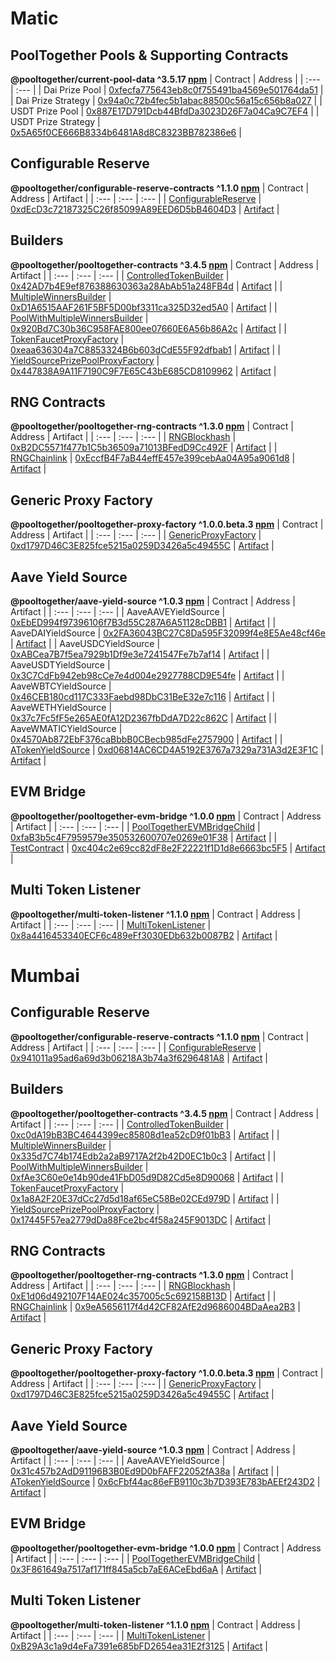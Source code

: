 # Matic

## PoolTogether Pools & Supporting Contracts
**@pooltogether/current-pool-data ^3.5.17 [npm](https://www.npmjs.com/package/@pooltogether/current-pool-data)**
| Contract | Address |
| :--- | :--- |
| Dai Prize Pool | [0xfecfa775643eb8c0f755491ba4569e501764da51](https://explorer-mainnet.maticvigil.com/address/0xfecfa775643eb8c0f755491ba4569e501764da51) |
| Dai Prize Strategy | [0x94a0c72b4fec5b1abac88500c56a15c656b8a027](https://explorer-mainnet.maticvigil.com/address/0x94a0c72b4fec5b1abac88500c56a15c656b8a027) |
| USDT Prize Pool | [0x887E17D791Dcb44BfdDa3023D26F7a04Ca9C7EF4](https://explorer-mainnet.maticvigil.com/address/0x887E17D791Dcb44BfdDa3023D26F7a04Ca9C7EF4) |
| USDT Prize Strategy | [0x5A65f0CE666B8334b6481A8d8C8323BB782386e6](https://explorer-mainnet.maticvigil.com/address/0x5A65f0CE666B8334b6481A8d8C8323BB782386e6) |

## Configurable Reserve
**@pooltogether/configurable-reserve-contracts ^1.1.0 [npm](https://www.npmjs.com/package/@pooltogether/configurable-reserve-contracts)**
| Contract | Address | Artifact |
| :--- | :--- | :--- |
| [ConfigurableReserve](https://github.com/pooltogether/pooltogether-reserve-contracts/tree/master/contracts/ConfigurableReserve.sol) | [0xdEcD3c72187325C26f85099A89EED6D5bB4604D3](https://explorer-mainnet.maticvigil.com/address/0xdEcD3c72187325C26f85099A89EED6D5bB4604D3) | [Artifact](https://github.com/pooltogether/pooltogether-reserve-contracts/tree/master/deployments/matic/ConfigurableReserve.json) |

## Builders
**@pooltogether/pooltogether-contracts ^3.4.5 [npm](https://www.npmjs.com/package/@pooltogether/pooltogether-contracts)**
| Contract | Address | Artifact |
| :--- | :--- | :--- |
| [ControlledTokenBuilder](https://github.com/pooltogether/pooltogether-pool-contracts/tree/master/contracts/builders/ControlledTokenBuilder.sol) | [0x42AD7b4E9ef876388630363a28AbAb51a248FB4d](https://explorer-mainnet.maticvigil.com/address/0x42AD7b4E9ef876388630363a28AbAb51a248FB4d) | [Artifact](https://github.com/pooltogether/pooltogether-pool-contracts/tree/master/deployments/matic/ControlledTokenBuilder.json) |
| [MultipleWinnersBuilder](https://github.com/pooltogether/pooltogether-pool-contracts/tree/master/contracts/builders/MultipleWinnersBuilder.sol) | [0xD1A6515AAF261F5BF5D00bf3311ca325D32ed5A0](https://explorer-mainnet.maticvigil.com/address/0xD1A6515AAF261F5BF5D00bf3311ca325D32ed5A0) | [Artifact](https://github.com/pooltogether/pooltogether-pool-contracts/tree/master/deployments/matic/MultipleWinnersBuilder.json) |
| [PoolWithMultipleWinnersBuilder](https://github.com/pooltogether/pooltogether-pool-contracts/tree/master/contracts/builders/PoolWithMultipleWinnersBuilder.sol) | [0x920Bd7C30b36C958FAE800ee07660E6A56b86A2c](https://explorer-mainnet.maticvigil.com/address/0x920Bd7C30b36C958FAE800ee07660E6A56b86A2c) | [Artifact](https://github.com/pooltogether/pooltogether-pool-contracts/tree/master/deployments/matic/PoolWithMultipleWinnersBuilder.json) |
| [TokenFaucetProxyFactory](https://github.com/pooltogether/pooltogether-pool-contracts/tree/master/contracts/token-faucet/TokenFaucetProxyFactory.sol) | [0xeaa636304a7C8853324B6b603dCdE55F92dfbab1](https://explorer-mainnet.maticvigil.com/address/0xeaa636304a7C8853324B6b603dCdE55F92dfbab1) | [Artifact](https://github.com/pooltogether/pooltogether-pool-contracts/tree/master/deployments/matic/TokenFaucetProxyFactory.json) |
| [YieldSourcePrizePoolProxyFactory](https://github.com/pooltogether/pooltogether-pool-contracts/tree/master/contracts/prize-pool/yield-source/YieldSourcePrizePoolProxyFactory.sol) | [0x447838A9A11F7190C9F7E65C43bE685CD8109962](https://explorer-mainnet.maticvigil.com/address/0x447838A9A11F7190C9F7E65C43bE685CD8109962) | [Artifact](https://github.com/pooltogether/pooltogether-pool-contracts/tree/master/deployments/matic/YieldSourcePrizePoolProxyFactory.json) |

## RNG Contracts
**@pooltogether/pooltogether-rng-contracts ^1.3.0 [npm](https://www.npmjs.com/package/@pooltogether/pooltogether-rng-contracts)**
| Contract | Address | Artifact |
| :--- | :--- | :--- |
| [RNGBlockhash](https://github.com/pooltogether/pooltogether-rng-contracts/tree/master/contracts/RNGBlockhash.sol) | [0xB2DC5571f477b1C5b36509a71013BFedD9Cc492F](https://explorer-mainnet.maticvigil.com/address/0xB2DC5571f477b1C5b36509a71013BFedD9Cc492F) | [Artifact](https://github.com/pooltogether/pooltogether-rng-contracts/tree/master/deployments/matic/RNGBlockhash.json) |
| [RNGChainlink](https://github.com/pooltogether/pooltogether-rng-contracts/tree/master/contracts/RNGChainlink.sol) | [0xEccfB4F7aB44effE457e399cebAa04A95a9061d8](https://explorer-mainnet.maticvigil.com/address/0xEccfB4F7aB44effE457e399cebAa04A95a9061d8) | [Artifact](https://github.com/pooltogether/pooltogether-rng-contracts/tree/master/deployments/matic/RNGChainlink.json) |

## Generic Proxy Factory
**@pooltogether/pooltogether-proxy-factory ^1.0.0.beta.3 [npm](https://www.npmjs.com/package/@pooltogether/pooltogether-proxy-factory)**
| Contract | Address | Artifact |
| :--- | :--- | :--- |
| [GenericProxyFactory](https://github.com/pooltogether/pooltogether-proxy-factory/tree/main/contracts/GenericProxyFactory.sol) | [0xd1797D46C3E825fce5215a0259D3426a5c49455C](https://explorer-mainnet.maticvigil.com/address/0xd1797D46C3E825fce5215a0259D3426a5c49455C) | [Artifact](https://github.com/pooltogether/pooltogether-proxy-factory/tree/main/deployments/matic/GenericProxyFactory.json) |

## Aave Yield Source
**@pooltogether/aave-yield-source ^1.0.3 [npm](https://www.npmjs.com/package/@pooltogether/aave-yield-source)**
| Contract | Address | Artifact |
| :--- | :--- | :--- |
| AaveAAVEYieldSource | [0xEbED994f97396106f7B3d55C287A6A51128cDBB1](https://explorer-mainnet.maticvigil.com/address/0xEbED994f97396106f7B3d55C287A6A51128cDBB1) | [Artifact](https://github.com/pooltogether/aave-yield-source/tree/main/deployments/matic/AaveAAVEYieldSource.json) |
| AaveDAIYieldSource | [0x2FA36043BC27C8Da595F32099f4e8E5Ae48cf46e](https://explorer-mainnet.maticvigil.com/address/0x2FA36043BC27C8Da595F32099f4e8E5Ae48cf46e) | [Artifact](https://github.com/pooltogether/aave-yield-source/tree/main/deployments/matic/AaveDAIYieldSource.json) |
| AaveUSDCYieldSource | [0xABCea7B7f5ea7929b1Df9e3e7241547Fe7b7af14](https://explorer-mainnet.maticvigil.com/address/0xABCea7B7f5ea7929b1Df9e3e7241547Fe7b7af14) | [Artifact](https://github.com/pooltogether/aave-yield-source/tree/main/deployments/matic/AaveUSDCYieldSource.json) |
| AaveUSDTYieldSource | [0x3C7CdFb942eb98cCe7e4d004e2927788CD9E54fe](https://explorer-mainnet.maticvigil.com/address/0x3C7CdFb942eb98cCe7e4d004e2927788CD9E54fe) | [Artifact](https://github.com/pooltogether/aave-yield-source/tree/main/deployments/matic/AaveUSDTYieldSource.json) |
| AaveWBTCYieldSource | [0x46CEB180cd117C333Faebd98DbC31BeE32e7c116](https://explorer-mainnet.maticvigil.com/address/0x46CEB180cd117C333Faebd98DbC31BeE32e7c116) | [Artifact](https://github.com/pooltogether/aave-yield-source/tree/main/deployments/matic/AaveWBTCYieldSource.json) |
| AaveWETHYieldSource | [0x37c7Fc5fF5e265AE0fA12D2367fbDdA7D22c862C](https://explorer-mainnet.maticvigil.com/address/0x37c7Fc5fF5e265AE0fA12D2367fbDdA7D22c862C) | [Artifact](https://github.com/pooltogether/aave-yield-source/tree/main/deployments/matic/AaveWETHYieldSource.json) |
| AaveWMATICYieldSource | [0x4570Ab872EbF376caBbbB0CBecb985dFe2757900](https://explorer-mainnet.maticvigil.com/address/0x4570Ab872EbF376caBbbB0CBecb985dFe2757900) | [Artifact](https://github.com/pooltogether/aave-yield-source/tree/main/deployments/matic/AaveWMATICYieldSource.json) |
| [ATokenYieldSource](https://github.com/pooltogether/aave-yield-source/tree/main/contracts/yield-source/ATokenYieldSource.sol) | [0xd06814AC6CD4A5192E3767a7329a731A3d2E3F1C](https://explorer-mainnet.maticvigil.com/address/0xd06814AC6CD4A5192E3767a7329a731A3d2E3F1C) | [Artifact](https://github.com/pooltogether/aave-yield-source/tree/main/deployments/matic/ATokenYieldSource.json) |

## EVM Bridge
**@pooltogether/pooltogether-evm-bridge ^1.0.0 [npm](https://www.npmjs.com/package/@pooltogether/pooltogether-evm-bridge)**
| Contract | Address | Artifact |
| :--- | :--- | :--- |
| [PoolTogetherEVMBridgeChild](https://github.com/pooltogether/pooltogether-evm-bridge/tree/master/contracts/PoolTogetherEVMBridgeChild.sol) | [0xfaB3b5c4F7959579e350532600707e0269e01F38](https://explorer-mainnet.maticvigil.com/address/0xfaB3b5c4F7959579e350532600707e0269e01F38) | [Artifact](https://github.com/pooltogether/pooltogether-evm-bridge/tree/master/deployments/matic/PoolTogetherEVMBridgeChild.json) |
| [TestContract](https://github.com/pooltogether/pooltogether-evm-bridge/tree/master/contracts/test/TestContract.sol) | [0xc404c2e69cc82dF8e2F22221f1D1d8e6663bc5F5](https://explorer-mainnet.maticvigil.com/address/0xc404c2e69cc82dF8e2F22221f1D1d8e6663bc5F5) | [Artifact](https://github.com/pooltogether/pooltogether-evm-bridge/tree/master/deployments/matic/TestContract.json) |

## Multi Token Listener
**@pooltogether/multi-token-listener ^1.1.0 [npm](https://www.npmjs.com/package/@pooltogether/multi-token-listener)**
| Contract | Address | Artifact |
| :--- | :--- | :--- |
| [MultiTokenListener](https://github.com/pooltogether/multi-token-listener/tree/master/contracts/MultiTokenListener.sol) | [0x8a4416453340ECF6c489eFf3030EDb632b0087B2](https://explorer-mainnet.maticvigil.com/address/0x8a4416453340ECF6c489eFf3030EDb632b0087B2) | [Artifact](https://github.com/pooltogether/multi-token-listener/tree/master/deployments/matic/MultiTokenListener.json) |


# Mumbai


## Configurable Reserve
**@pooltogether/configurable-reserve-contracts ^1.1.0 [npm](https://www.npmjs.com/package/@pooltogether/configurable-reserve-contracts)**
| Contract | Address | Artifact |
| :--- | :--- | :--- |
| [ConfigurableReserve](https://github.com/pooltogether/pooltogether-reserve-contracts/tree/master/contracts/ConfigurableReserve.sol) | [0x941011a95ad6a69d3b06218A3b74a3f6296481A8](https://explorer-mumbai.maticvigil.com/address/0x941011a95ad6a69d3b06218A3b74a3f6296481A8) | [Artifact](https://github.com/pooltogether/pooltogether-reserve-contracts/tree/master/deployments/mumbai/ConfigurableReserve.json) |

## Builders
**@pooltogether/pooltogether-contracts ^3.4.5 [npm](https://www.npmjs.com/package/@pooltogether/pooltogether-contracts)**
| Contract | Address | Artifact |
| :--- | :--- | :--- |
| [ControlledTokenBuilder](https://github.com/pooltogether/pooltogether-pool-contracts/tree/master/contracts/builders/ControlledTokenBuilder.sol) | [0xc0dA19bB3BC4644399ec85808d1ea52cD9f01bB3](https://explorer-mumbai.maticvigil.com/address/0xc0dA19bB3BC4644399ec85808d1ea52cD9f01bB3) | [Artifact](https://github.com/pooltogether/pooltogether-pool-contracts/tree/master/deployments/mumbai/ControlledTokenBuilder.json) |
| [MultipleWinnersBuilder](https://github.com/pooltogether/pooltogether-pool-contracts/tree/master/contracts/builders/MultipleWinnersBuilder.sol) | [0x335d7C74b174Edb2a2aB9717A2f2b42D0EC1b0c3](https://explorer-mumbai.maticvigil.com/address/0x335d7C74b174Edb2a2aB9717A2f2b42D0EC1b0c3) | [Artifact](https://github.com/pooltogether/pooltogether-pool-contracts/tree/master/deployments/mumbai/MultipleWinnersBuilder.json) |
| [PoolWithMultipleWinnersBuilder](https://github.com/pooltogether/pooltogether-pool-contracts/tree/master/contracts/builders/PoolWithMultipleWinnersBuilder.sol) | [0xfAe3C60e0e14b90de41FbD05d9D82Cd5e8D90068](https://explorer-mumbai.maticvigil.com/address/0xfAe3C60e0e14b90de41FbD05d9D82Cd5e8D90068) | [Artifact](https://github.com/pooltogether/pooltogether-pool-contracts/tree/master/deployments/mumbai/PoolWithMultipleWinnersBuilder.json) |
| [TokenFaucetProxyFactory](https://github.com/pooltogether/pooltogether-pool-contracts/tree/master/contracts/token-faucet/TokenFaucetProxyFactory.sol) | [0x1a8A2F20E37dCc27d5d18af65eC58Be02CEd979D](https://explorer-mumbai.maticvigil.com/address/0x1a8A2F20E37dCc27d5d18af65eC58Be02CEd979D) | [Artifact](https://github.com/pooltogether/pooltogether-pool-contracts/tree/master/deployments/mumbai/TokenFaucetProxyFactory.json) |
| [YieldSourcePrizePoolProxyFactory](https://github.com/pooltogether/pooltogether-pool-contracts/tree/master/contracts/prize-pool/yield-source/YieldSourcePrizePoolProxyFactory.sol) | [0x17445F57ea2779dDa88Fce2bc4f58a245F9013DC](https://explorer-mumbai.maticvigil.com/address/0x17445F57ea2779dDa88Fce2bc4f58a245F9013DC) | [Artifact](https://github.com/pooltogether/pooltogether-pool-contracts/tree/master/deployments/mumbai/YieldSourcePrizePoolProxyFactory.json) |

## RNG Contracts
**@pooltogether/pooltogether-rng-contracts ^1.3.0 [npm](https://www.npmjs.com/package/@pooltogether/pooltogether-rng-contracts)**
| Contract | Address | Artifact |
| :--- | :--- | :--- |
| [RNGBlockhash](https://github.com/pooltogether/pooltogether-rng-contracts/tree/master/contracts/RNGBlockhash.sol) | [0xE1d06d492107F14AE024c357005c5c692158B13D](https://explorer-mumbai.maticvigil.com/address/0xE1d06d492107F14AE024c357005c5c692158B13D) | [Artifact](https://github.com/pooltogether/pooltogether-rng-contracts/tree/master/deployments/mumbai/RNGBlockhash.json) |
| [RNGChainlink](https://github.com/pooltogether/pooltogether-rng-contracts/tree/master/contracts/RNGChainlink.sol) | [0x9eA5656117f4d42CF82AfE2d9686004BDaAea2B3](https://explorer-mumbai.maticvigil.com/address/0x9eA5656117f4d42CF82AfE2d9686004BDaAea2B3) | [Artifact](https://github.com/pooltogether/pooltogether-rng-contracts/tree/master/deployments/mumbai/RNGChainlink.json) |

## Generic Proxy Factory
**@pooltogether/pooltogether-proxy-factory ^1.0.0.beta.3 [npm](https://www.npmjs.com/package/@pooltogether/pooltogether-proxy-factory)**
| Contract | Address | Artifact |
| :--- | :--- | :--- |
| [GenericProxyFactory](https://github.com/pooltogether/pooltogether-proxy-factory/tree/main/contracts/GenericProxyFactory.sol) | [0xd1797D46C3E825fce5215a0259D3426a5c49455C](https://explorer-mumbai.maticvigil.com/address/0xd1797D46C3E825fce5215a0259D3426a5c49455C) | [Artifact](https://github.com/pooltogether/pooltogether-proxy-factory/tree/main/deployments/mumbai/GenericProxyFactory.json) |

## Aave Yield Source
**@pooltogether/aave-yield-source ^1.0.3 [npm](https://www.npmjs.com/package/@pooltogether/aave-yield-source)**
| Contract | Address | Artifact |
| :--- | :--- | :--- |
| AaveAAVEYieldSource | [0x31c457b2AdD91196B3B0Ed9D0bFAFF22052fA38a](https://explorer-mumbai.maticvigil.com/address/0x31c457b2AdD91196B3B0Ed9D0bFAFF22052fA38a) | [Artifact](https://github.com/pooltogether/aave-yield-source/tree/main/deployments/mumbai/AaveAAVEYieldSource.json) |
| [ATokenYieldSource](https://github.com/pooltogether/aave-yield-source/tree/main/contracts/yield-source/ATokenYieldSource.sol) | [0x6cFbf44ac86eFB9110c3b7D393E783bAEEf243D2](https://explorer-mumbai.maticvigil.com/address/0x6cFbf44ac86eFB9110c3b7D393E783bAEEf243D2) | [Artifact](https://github.com/pooltogether/aave-yield-source/tree/main/deployments/mumbai/ATokenYieldSource.json) |

## EVM Bridge
**@pooltogether/pooltogether-evm-bridge ^1.0.0 [npm](https://www.npmjs.com/package/@pooltogether/pooltogether-evm-bridge)**
| Contract | Address | Artifact |
| :--- | :--- | :--- |
| [PoolTogetherEVMBridgeChild](https://github.com/pooltogether/pooltogether-evm-bridge/tree/master/contracts/PoolTogetherEVMBridgeChild.sol) | [0x3F861649a7517af171ff845a5cb7aE6ACeEbd6aA](https://explorer-mumbai.maticvigil.com/address/0x3F861649a7517af171ff845a5cb7aE6ACeEbd6aA) | [Artifact](https://github.com/pooltogether/pooltogether-evm-bridge/tree/master/deployments/mumbai/PoolTogetherEVMBridgeChild.json) |

## Multi Token Listener
**@pooltogether/multi-token-listener ^1.1.0 [npm](https://www.npmjs.com/package/@pooltogether/multi-token-listener)**
| Contract | Address | Artifact |
| :--- | :--- | :--- |
| [MultiTokenListener](https://github.com/pooltogether/multi-token-listener/tree/master/contracts/MultiTokenListener.sol) | [0xB29A3c1a9d4eFa7391e685bFD2654ea31E2f3125](https://explorer-mumbai.maticvigil.com/address/0xB29A3c1a9d4eFa7391e685bFD2654ea31E2f3125) | [Artifact](https://github.com/pooltogether/multi-token-listener/tree/master/deployments/mumbai/MultiTokenListener.json) |


